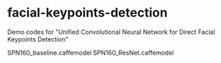 # facial-keypoints-detection
Demo codes for "Unified Convolutional Neural Network for Direct Facial Keypoints Detection"

SPN160_baseline.caffemodel
SPN160_ResNet.caffemodel
